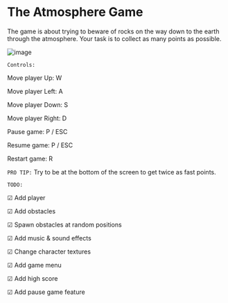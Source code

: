 # The Atmosphere Game

The game is about trying to beware of rocks on the way down to the earth through the atmosphere. Your task is to collect as many points as possible.

![image](https://user-images.githubusercontent.com/75026831/114431853-41820c00-9bc0-11eb-88af-b302aec7d23a.png)


`Controls: `

Move player Up: W

Move player Left: A 

Move player Down: S

Move player Right: D


Pause game: P / ESC

Resume game: P / ESC

Restart game: R


`PRO TIP:` Try to be at the bottom of the screen to get twice as fast points.


`TODO:`

☑ Add player

☑ Add obstacles

☑ Spawn obstacles at random positions

☑ Add music & sound effects

☑ Change character textures

☑ Add game menu

☑ Add high score

☑ Add pause game feature
